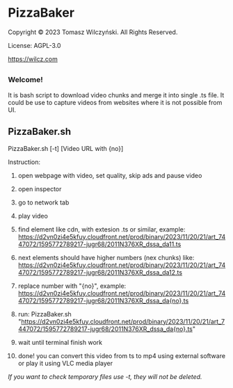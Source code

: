 # PizzaBaker

Copyright © 2023 Tomasz Wilczyński. All Rights Reserved.

License: AGPL-3.0

https://wilcz.com

##
### Welcome!

It is bash script to download video chunks and merge it into single .ts file.
It could be use to capture videos from websites where it is not possible from UI.

## PizzaBaker.sh

PizzaBaker.sh [-t] [Video URL with {no}]

Instruction:

1. open webpage with video, set quality, skip ads and pause video

2. open inspector

3. go to network tab

4. play video

5. find element like cdn, with extesion .ts or similar, example: https://d2vn0zi4e5kfuy.cloudfront.net/prod/binary/2023/11/20/21/art_7447072/1595772789217-jugr68/2011N376XR_dssa_da11.ts

6. next elements should have higher numbers (nex chunks) like: https://d2vn0zi4e5kfuy.cloudfront.net/prod/binary/2023/11/20/21/art_7447072/1595772789217-jugr68/2011N376XR_dssa_da12.ts

7. replace number with "{no}", example: https://d2vn0zi4e5kfuy.cloudfront.net/prod/binary/2023/11/20/21/art_7447072/1595772789217-jugr68/2011N376XR_dssa_da{no}.ts

8. run: PizzaBaker.sh "https://d2vn0zi4e5kfuy.cloudfront.net/prod/binary/2023/11/20/21/art_7447072/1595772789217-jugr68/2011N376XR_dssa_da{no}.ts"

9. wait until terminal finish work 

10. done! you can convert this video from ts to mp4 using external software or play it using VLC media player

*If you want to check temporary files use -t, they will not be deleted.*

